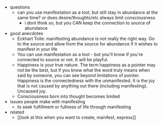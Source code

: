   * questions
    * can you use manifestation as a tool, but still stay in abundance at the same time? or does desire/thoughts/etc always limit consciousness
      * i dont think so, but you CAN keep the connection to source of abundance
  * good anecdotes
    * Eckhart Tolle: manifesting abundance is not really the right way. Go to the source and allow from the source for abundance if it wishes to manifest in your life
    * You can use manifestation as a tool - but you'll know if you're connected to source or not. It will be playful.
    * Happiness is your true nature. The term happiness as a pointer may not be the best, but if you know what the word truly means when said by someone, you can see beyond limitations of pointer. Happiness is the connectedness with the unmanifested. It is the joy that is not caused by anything out there (including manifesting). Uncaused joy.
    * Consciousness born into thought becomes limited
  * issues people make with manifesting
    * to seek fulfillment or fullness of life through manifesting
  * related
    * [[look at this when you want to create, manifest, express]]